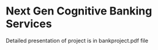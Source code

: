 # Next Gen Cognitive Banking Services

Detailed presentation of project is in bankproject.pdf file 


 
